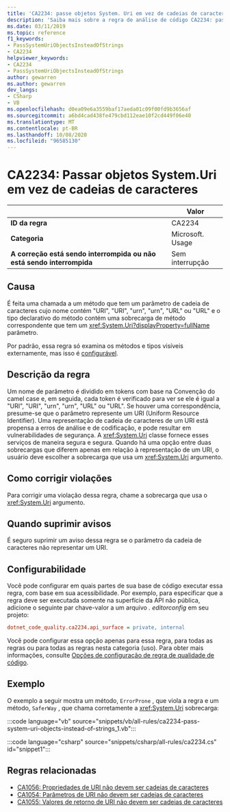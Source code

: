 ```yaml
---
title: 'CA2234: passe objetos System. Uri em vez de cadeias de caracteres (análise de código)'
description: 'Saiba mais sobre a regra de análise de código CA2234: passe objetos System. Uri em vez de cadeias de caracteres'
ms.date: 03/11/2019
ms.topic: reference
f1_keywords:
- PassSystemUriObjectsInsteadOfStrings
- CA2234
helpviewer_keywords:
- CA2234
- PassSystemUriObjectsInsteadOfStrings
author: gewarren
ms.author: gewarren
dev_langs:
- CSharp
- VB
ms.openlocfilehash: d0ea09e6a3559baf17aeda01c09f00fd9b3656af
ms.sourcegitcommit: a6bd4cad438fe479cbd112eae10f2cd449f06e40
ms.translationtype: MT
ms.contentlocale: pt-BR
ms.lasthandoff: 10/08/2020
ms.locfileid: "96585130"
---
```

# <a name="ca2234-pass-systemuri-objects-instead-of-strings"></a>CA2234: Passar objetos System.Uri em vez de cadeias de caracteres

| | Valor |
|-|-|
| **ID da regra** |CA2234|
| **Categoria** |Microsoft. Usage|
| **A correção está sendo interrompida ou não está sendo interrompida** |Sem interrupção|

## <a name="cause"></a>Causa

É feita uma chamada a um método que tem um parâmetro de cadeia de caracteres cujo nome contém "URI", "URI", "urn", "urn", "URL" ou "URL" e o tipo declarativo do método contém uma sobrecarga de método correspondente que tem um <xref:System.Uri?displayProperty=fullName> parâmetro.

Por padrão, essa regra só examina os métodos e tipos visíveis externamente, mas isso é [configurável](#configurability).

## <a name="rule-description"></a>Descrição da regra

Um nome de parâmetro é dividido em tokens com base na Convenção do camel case e, em seguida, cada token é verificado para ver se ele é igual a "URI", "URI", "urn", "urn", "URL" ou "URL". Se houver uma correspondência, presume-se que o parâmetro represente um URI (Uniform Resource Identifier). Uma representação de cadeia de caracteres de um URI está propensa a erros de análise e de codificação, e pode resultar em vulnerabilidades de segurança. A <xref:System.Uri> classe fornece esses serviços de maneira segura e segura. Quando há uma opção entre duas sobrecargas que diferem apenas em relação à representação de um URI, o usuário deve escolher a sobrecarga que usa um <xref:System.Uri> argumento.

## <a name="how-to-fix-violations"></a>Como corrigir violações

Para corrigir uma violação dessa regra, chame a sobrecarga que usa o <xref:System.Uri> argumento.

## <a name="when-to-suppress-warnings"></a>Quando suprimir avisos

É seguro suprimir um aviso dessa regra se o parâmetro da cadeia de caracteres não representar um URI.

## <a name="configurability"></a>Configurabilidade

Você pode configurar em quais partes de sua base de código executar essa regra, com base em sua acessibilidade. Por exemplo, para especificar que a regra deve ser executada somente na superfície da API não pública, adicione o seguinte par chave-valor a um arquivo *. editorconfig* em seu projeto:

```ini
dotnet_code_quality.ca2234.api_surface = private, internal
```

Você pode configurar essa opção apenas para essa regra, para todas as regras ou para todas as regras nesta categoria (uso). Para obter mais informações, consulte [Opções de configuração de regra de qualidade de código](../code-quality-rule-options.md).

## <a name="example"></a>Exemplo

O exemplo a seguir mostra um método, `ErrorProne` , que viola a regra e um método, `SaferWay` , que chama corretamente a <xref:System.Uri> sobrecarga:

:::code language="vb" source="snippets/vb/all-rules/ca2234-pass-system-uri-objects-instead-of-strings_1.vb":::

:::code language="csharp" source="snippets/csharp/all-rules/ca2234.cs" id="snippet1":::

## <a name="related-rules"></a>Regras relacionadas

- [CA1056: Propriedades de URI não devem ser cadeias de caracteres](ca1056.md)
- [CA1054: Parâmetros de URI não devem ser cadeias de caracteres](ca1054.md)
- [CA1055: Valores de retorno de URI não devem ser cadeias de caracteres](ca1055.md)
